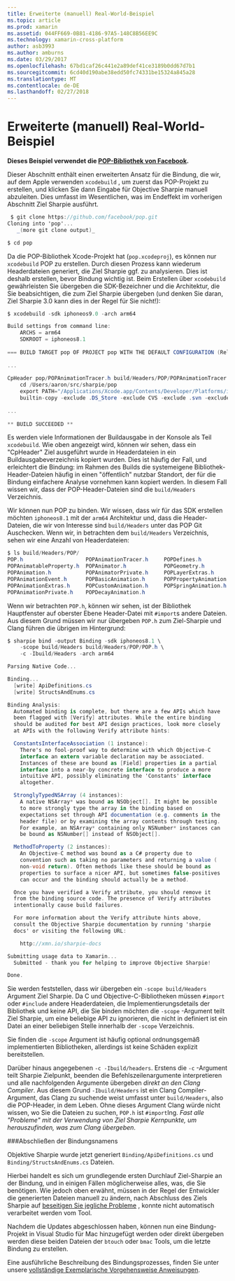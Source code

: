 ```yaml
---
title: Erweiterte (manuell) Real-World-Beispiel
ms.topic: article
ms.prod: xamarin
ms.assetid: 044FF669-0B81-4186-97A5-148C8B56EE9C
ms.technology: xamarin-cross-platform
author: asb3993
ms.author: amburns
ms.date: 03/29/2017
ms.openlocfilehash: 67bd1caf26c441e2a89def41ce3189b0dd67d7b1
ms.sourcegitcommit: 6cd40d190abe38edd50fc74331be15324a845a28
ms.translationtype: MT
ms.contentlocale: de-DE
ms.lasthandoff: 02/27/2018
---
```

# <a name="advanced-manual-real-world-example"></a>Erweiterte (manuell) Real-World-Beispiel


**Dieses Beispiel verwendet die [POP-Bibliothek von Facebook](https://github.com/facebook/pop).**


Dieser Abschnitt enthält einen erweiterten Ansatz für die Bindung, die wir, auf dem Apple verwenden `xcodebuild` , um zuerst das POP-Projekt zu erstellen, und klicken Sie dann Eingabe für Objective Sharpie manuell abzuleiten. Dies umfasst im Wesentlichen, was im Endeffekt im vorherigen Abschnitt Ziel Sharpie ausführt.

```csharp
 $ git clone https://github.com/facebook/pop.git
Cloning into 'pop'...
   _(more git clone output)_

$ cd pop
```

Da die POP-Bibliothek Xcode-Projekt hat (`pop.xcodeproj`), es können nur `xcodebuild` POP zu erstellen. Durch diesen Prozess kann wiederum Headerdateien generiert, die Ziel Sharpie ggf. zu analysieren. Dies ist deshalb erstellen, bevor Bindung wichtig ist. Beim Erstellen über `xcodebuild` gewährleisten Sie übergeben die SDK-Bezeichner und die Architektur, die Sie beabsichtigen, die zum Ziel Sharpie übergeben (und denken Sie daran, Ziel Sharpie 3.0 kann dies in der Regel für Sie nicht!):

```csharp
$ xcodebuild -sdk iphoneos9.0 -arch arm64

Build settings from command line:
    ARCHS = arm64
    SDKROOT = iphoneos8.1
 
=== BUILD TARGET pop OF PROJECT pop WITH THE DEFAULT CONFIGURATION (Release) ===
 
...
 
CpHeader pop/POPAnimationTracer.h build/Headers/POP/POPAnimationTracer.h
    cd /Users/aaron/src/sharpie/pop
    export PATH="/Applications/Xcode.app/Contents/Developer/Platforms/iPhoneOS.platform/Developer/usr/bin:/Applications/Xcode.app/Contents/Developer/usr/bin:/Users/aaron/bin::/usr/local/bin:/usr/bin:/bin:/usr/sbin:/sbin:/opt/X11/bin:/usr/local/git/bin:/Users/aaron/.rvm/bin"
    builtin-copy -exclude .DS_Store -exclude CVS -exclude .svn -exclude .git -exclude .hg -strip-debug-symbols -strip-tool /Applications/Xcode.app/Contents/Developer/Toolchains/XcodeDefault.xctoolchain/usr/bin/strip -resolve-src-symlinks /Users/aaron/src/sharpie/pop/pop/POPAnimationTracer.h /Users/aaron/src/sharpie/pop/build/Headers/POP
 
...
 
** BUILD SUCCEEDED **
```

Es werden viele Informationen der Buildausgabe in der Konsole als Teil `xcodebuild`. Wie oben angezeigt wird, können wir sehen, dass ein "CpHeader" Ziel ausgeführt wurde in Headerdateien in ein Buildausgabeverzeichnis kopiert wurden. Dies ist häufig der Fall, und erleichtert die Bindung: im Rahmen des Builds die systemeigene Bibliothek-Header-Dateien häufig in einen "öffentlich" nutzbar Standort, der für die Bindung einfachere Analyse vornehmen kann kopiert werden. In diesem Fall wissen wir, dass der POP-Header-Dateien sind die `build/Headers` Verzeichnis.

Wir können nun POP zu binden. Wir wissen, dass wir für das SDK erstellen möchten `iphoneos8.1` mit der `arm64` Architektur und, dass die Header-Dateien, die wir von Interesse sind `build/Headers` unter das POP Git Auschecken. Wenn wir, in betrachten dem `build/Headers` Verzeichnis, sehen wir eine Anzahl von Headerdateien:

```csharp
$ ls build/Headers/POP/
POP.h                    POPAnimationTracer.h     POPDefines.h
POPAnimatableProperty.h  POPAnimator.h            POPGeometry.h
POPAnimation.h           POPAnimatorPrivate.h     POPLayerExtras.h
POPAnimationEvent.h      POPBasicAnimation.h      POPPropertyAnimation.h
POPAnimationExtras.h     POPCustomAnimation.h     POPSpringAnimation.h
POPAnimationPrivate.h    POPDecayAnimation.h
```

Wenn wir betrachten `POP.h`, können wir sehen, ist der Bibliothek Hauptfenster auf oberster Ebene Header-Datei mit `#import`s andere Dateien. Aus diesem Grund müssen wir nur übergeben `POP.h` zum Ziel-Sharpie und Clang führen die übrigen im Hintergrund:

```csharp
$ sharpie bind -output Binding -sdk iphoneos8.1 \
    -scope build/Headers build/Headers/POP/POP.h \
    -c -Ibuild/Headers -arch arm64

Parsing Native Code...

Binding...
  [write] ApiDefinitions.cs
  [write] StructsAndEnums.cs

Binding Analysis:
  Automated binding is complete, but there are a few APIs which have
  been flagged with [Verify] attributes. While the entire binding
  should be audited for best API design practices, look more closely
  at APIs with the following Verify attribute hints:

  ConstantsInterfaceAssociation (1 instance):
    There's no fool-proof way to determine with which Objective-C
    interface an extern variable declaration may be associated.
    Instances of these are bound as [Field] properties in a partial
    interface into a near-by concrete interface to produce a more
    intuitive API, possibly eliminating the 'Constants' interface
    altogether.

  StronglyTypedNSArray (4 instances):
    A native NSArray* was bound as NSObject[]. It might be possible
    to more strongly type the array in the binding based on
    expectations set through API documentation (e.g. comments in the
    header file) or by examining the array contents through testing.
    For example, an NSArray* containing only NSNumber* instances can
    be bound as NSNumber[] instead of NSObject[].

  MethodToProperty (2 instances):
    An Objective-C method was bound as a C# property due to
    convention such as taking no parameters and returning a value (
    non-void return). Often methods like these should be bound as
    properties to surface a nicer API, but sometimes false-positives
    can occur and the binding should actually be a method.

  Once you have verified a Verify attribute, you should remove it
  from the binding source code. The presence of Verify attributes
  intentionally cause build failures.

  For more information about the Verify attribute hints above,
  consult the Objective Sharpie documentation by running 'sharpie
  docs' or visiting the following URL:

    http://xmn.io/sharpie-docs

Submitting usage data to Xamarin...
  Submitted - thank you for helping to improve Objective Sharpie!

Done.
```

Sie werden feststellen, dass wir übergeben ein `-scope build/Headers` Argument Ziel Sharpie. Da C und Objective-C-Bibliotheken müssen `#import` oder `#include` andere Headerdateien, die Implementierungsdetails der Bibliothek und keine API, die Sie binden möchten die `-scope` -Argument teilt Ziel Sharpie, um eine beliebige API zu ignorieren, die nicht in definiert ist ein Datei an einer beliebigen Stelle innerhalb der `-scope` Verzeichnis.

Sie finden die `-scope` Argument ist häufig optional ordnungsgemäß implementierten Bibliotheken, allerdings ist keine Schäden explizit bereitstellen.

Darüber hinaus angegebenen `-c -Ibuild/headers`. Erstens die `-c` -Argument teilt Sharpie Zielpunkt, beenden die Befehlszeilenargumente interpretieren und alle nachfolgenden Argumente übergeben _direkt an den Clang Compiler_. Aus diesem Grund `-Ibuild/Headers` ist ein Clang Compiler-Argument, das Clang zu suchende weist umfasst unter `build/Headers`, also die POP-Header, in dem Leben. Ohne dieses Argument Clang würde nicht wissen, wo Sie die Dateien zu suchen, `POP.h` ist `#import`Ing. _Fast alle "Probleme" mit der Verwendung von Ziel Sharpie Kernpunkte, um herauszufinden, was zum Clang übergeben_.

###<a name="completing-the-binding"></a>Abschließen der Bindungsnamens

Objektive Sharpie wurde jetzt generiert `Binding/ApiDefinitions.cs` und `Binding/StructsAndEnums.cs` Dateien.

Hierbei handelt es sich um grundlegende ersten Durchlauf Ziel-Sharpie an der Bindung, und in einigen Fällen möglicherweise alles, was, die Sie benötigen. Wie jedoch oben erwähnt, müssen in der Regel der Entwickler die generierten Dateien manuell zu ändern, nach Abschluss des Ziels Sharpie auf [beseitigen Sie jegliche Probleme](~/cross-platform/macios/binding/objective-sharpie/platform/apidefinitions-structsandenums.md) , konnte nicht automatisch verarbeitet werden vom Tool.

Nachdem die Updates abgeschlossen haben, können nun eine Bindung-Projekt in Visual Studio für Mac hinzugefügt werden oder direkt übergeben werden diese beiden Dateien der `btouch` oder `bmac` Tools, um die letzte Bindung zu erstellen.

Eine ausführliche Beschreibung des Bindungsprozesses, finden Sie unter unsere [vollständige Exemplarische Vorgehensweise Anweisungen](~/ios/platform/binding-objective-c/walkthrough.md).

